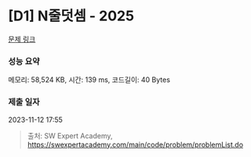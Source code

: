# [D1] N줄덧셈 - 2025 

[문제 링크](https://swexpertacademy.com/main/code/problem/problemDetail.do?contestProbId=AV5QFZtaAscDFAUq) 

### 성능 요약

메모리: 58,524 KB, 시간: 139 ms, 코드길이: 40 Bytes

### 제출 일자

2023-11-12 17:55



> 출처: SW Expert Academy, https://swexpertacademy.com/main/code/problem/problemList.do